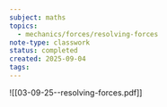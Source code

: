```yaml
---
subject: maths
topics:
  - mechanics/forces/resolving-forces
note-type: classwork
status: completed
created: 2025-09-04
tags:
---
```

![[03-09-25--resolving-forces.pdf]]